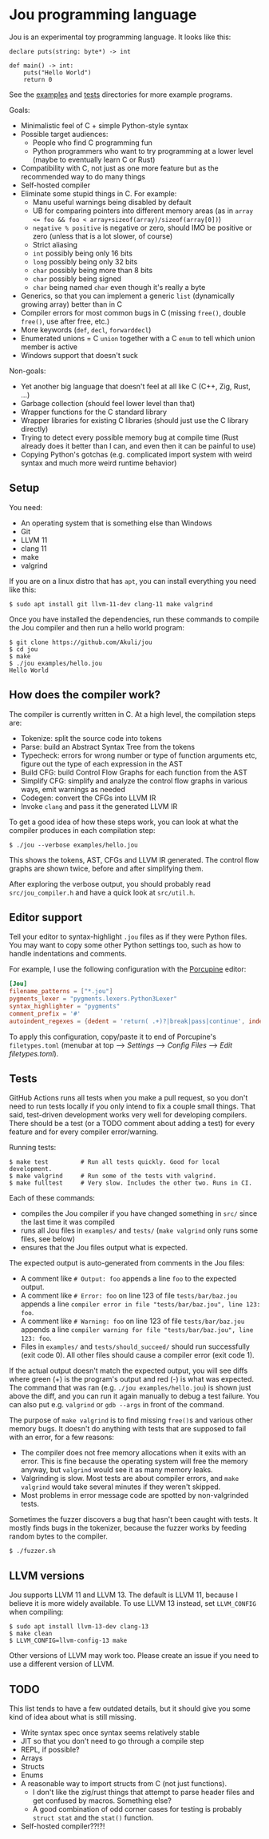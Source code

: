 # Jou programming language

Jou is an experimental toy programming language. It looks like this:

```python3
declare puts(string: byte*) -> int

def main() -> int:
    puts("Hello World")
    return 0
```

See the [examples](./examples/) and [tests](./tests/) directories for more example programs.

Goals:
- Minimalistic feel of C + simple Python-style syntax
- Possible target audiences:
    - People who find C programming fun
    - Python programmers who want to try programming at a lower level (maybe to eventually learn C or Rust)
- Compatibility with C, not just as one more feature but as the recommended way to do many things
- Self-hosted compiler
- Eliminate some stupid things in C. For example:
    - Manu useful warnings being disabled by default
    - UB for comparing pointers into different memory areas
        (as in `array <= foo && foo < array+sizeof(array)/sizeof(array[0])`)
    - `negative % positive` is negative or zero, should IMO be positive or zero
        (unless that is a lot slower, of course)
    - Strict aliasing
    - `int` possibly being only 16 bits
    - `long` possibly being only 32 bits
    - `char` possibly being more than 8 bits
    - `char` possibly being signed
    - `char` being named `char` even though it's really a byte
- Generics, so that you can implement a generic `list` (dynamically growing array)
    better than in C
- Compiler errors for most common bugs in C (missing `free()`, double `free()`, use after free, etc.)
- More keywords (`def`, `decl`, `forwarddecl`)
- Enumerated unions = C `union` together with a C `enum` to tell which union member is active
- Windows support that doesn't suck

Non-goals:
- Yet another big language that doesn't feel at all like C (C++, Zig, Rust, ...)
- Garbage collection (should feel lower level than that)
- Wrapper functions for the C standard library
- Wrapper libraries for existing C libraries (should just use the C library directly)
- Trying to detect every possible memory bug at compile time
    (Rust already does it better than I can, and even then it can be painful to use)
- Copying Python's gotchas
    (e.g. complicated import system with weird syntax and much more weird runtime behavior)


## Setup

You need:
- An operating system that is something else than Windows
- Git
- LLVM 11
- clang 11
- make
- valgrind

If you are on a linux distro that has `apt`, you can install everything you need like this:

```
$ sudo apt install git llvm-11-dev clang-11 make valgrind
```

Once you have installed the dependencies,
run these commands to compile the Jou compiler and then run a hello world program:

```
$ git clone https://github.com/Akuli/jou
$ cd jou
$ make
$ ./jou examples/hello.jou
Hello World
```


## How does the compiler work?

The compiler is currently written in C. At a high level, the compilation steps are:
- Tokenize: split the source code into tokens
- Parse: build an Abstract Syntax Tree from the tokens
- Typecheck: errors for wrong number or type of function arguments etc, figure out the type of each expression in the AST
- Build CFG: build Control Flow Graphs for each function from the AST
- Simplify CFG: simplify and analyze the control flow graphs in various ways, emit warnings as needed
- Codegen: convert the CFGs into LLVM IR
- Invoke `clang` and pass it the generated LLVM IR

To get a good idea of how these steps work,
you can look at what the compiler produces in each compilation step:

```
$ ./jou --verbose examples/hello.jou
```

This shows the tokens, AST, CFGs and LLVM IR generated.
The control flow graphs are shown twice, before and after simplifying them.

After exploring the verbose output, you should probably
read `src/jou_compiler.h` and have a quick look at `src/util.h`.


## Editor support

Tell your editor to syntax-highlight `.jou` files as if they were Python files.
You may want to copy some other Python settings too,
such as how to handle indentations and comments.

For example, I use the following configuration with the
[Porcupine](https://github.com/Akuli/porcupine) editor:

```toml
[Jou]
filename_patterns = ["*.jou"]
pygments_lexer = "pygments.lexers.Python3Lexer"
syntax_highlighter = "pygments"
comment_prefix = '#'
autoindent_regexes = {dedent = 'return( .+)?|break|pass|continue', indent = '.*:'}
```

To apply this configuration, copy/paste it to end of Porcupine's `filetypes.toml`
(menubar at top --> *Settings* --> *Config Files* --> *Edit filetypes.toml*).


## Tests

GitHub Actions runs all tests when you make a pull request,
so you don't need to run tests locally if you only intend to fix a couple small things.
That said, test-driven development works very well for developing compilers.
There should be a test (or a TODO comment about adding a test)
for every feature and for every compiler error/warning.

Running tests:

```
$ make test         # Run all tests quickly. Good for local development.
$ make valgrind     # Run some of the tests with valgrind.
$ make fulltest     # Very slow. Includes the other two. Runs in CI.
```

Each of these commands:
- compiles the Jou compiler if you have changed something in `src/` since the last time it was compiled
- runs all Jou files in `examples/` and `tests/` (`make valgrind` only runs some files, see below)
- ensures that the Jou files output what is expected.

The expected output is auto-generated from comments in the Jou files:

- A comment like `# Output: foo` appends a line `foo` to the expected output.
- A comment like `# Error: foo` on line 123 of file `tests/bar/baz.jou` appends a line
    `compiler error in file "tests/bar/baz.jou", line 123: foo`.
- A comment like `# Warning: foo` on line 123 of file `tests/bar/baz.jou` appends a line
    `compiler warning for file "tests/bar/baz.jou", line 123: foo`.
- Files in `examples/` and `tests/should_succeed/` should run successfully (exit code 0).
    All other files should cause a compiler error (exit code 1).

If the actual output doesn't match the expected output, you will see diffs where
green (+) is the program's output and red (-) is what was expected.
The command that was ran (e.g. `./jou examples/hello.jou`) is shown just above the diff,
and you can run it again manually to debug a test failure.
You can also put e.g. `valgrind` or `gdb --args` in front of the command.

The purpose of `make valgrind` is to find missing `free()`s and various other memory bugs.
It doesn't do anything with tests that are supposed to fail with an error, for a few reasons:
- The compiler does not free memory allocations when it exits with an error.
    This is fine because the operating system will free the memory anyway,
    but `valgrind` would see it as many memory leaks.
- Valgrinding is slow. Most tests are about compiler errors,
    and `make valgrind` would take several minutes if they weren't skipped.
- Most problems in error message code are spotted by non-valgrinded tests.

Sometimes the fuzzer discovers a bug that hasn't been caught with tests.
It mostly finds bugs in the tokenizer,
because the fuzzer works by feeding random bytes to the compiler.

```
$ ./fuzzer.sh
```


## LLVM versions

Jou supports LLVM 11 and LLVM 13.
The default is LLVM 11, because I believe it is more widely available.
To use LLVM 13 instead, set `LLVM_CONFIG` when compiling:

```
$ sudo apt install llvm-13-dev clang-13
$ make clean
$ LLVM_CONFIG=llvm-config-13 make
```

Other versions of LLVM may work too.
Please create an issue if you need to use a different version of LLVM.


## TODO

This list tends to have a few outdated details,
but it should give you some kind of idea about what is still missing.

- Write syntax spec once syntax seems relatively stable
- JIT so that you don't need to go through a compile step
- REPL, if possible?
- Arrays
- Structs
- Enums
- A reasonable way to import structs from C (not just functions).
    - I don't like the zig/rust things that attempt to parse header files and get confused by macros. Something else?
    - A good combination of odd corner cases for testing is probably `struct stat` and the `stat()` function.
- Self-hosted compiler??!?!
